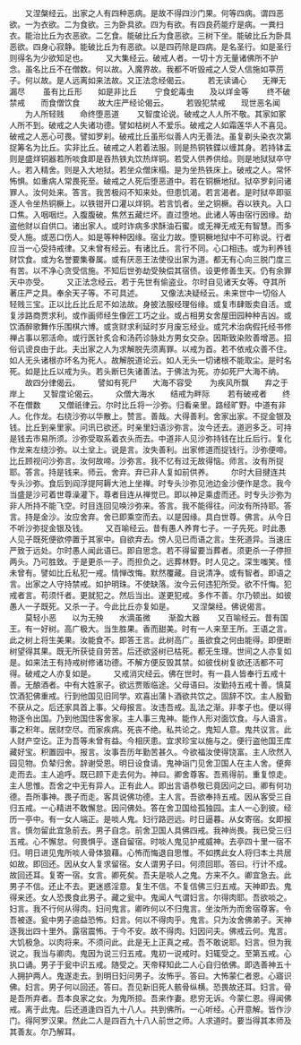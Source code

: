 <!-- { "loadSidebar": true } -->
　　又涅槃经云。出家之人有四种恶病。是故不得四沙门果。何等四病。谓四恶欲。一为衣欲。二为食欲。三为卧具欲。四为有欲。有四良药能疗是病。一粪扫衣。能治比丘为衣恶欲。二乞食。能破比丘为食恶欲。三树下坐。能破比丘为卧具恶欲。四身心寂静。能破比丘为有恶欲。以是四药除是四病。是名圣行。如是圣行则得名为少欲知足也。
　　又大集经云。破戒人者。一切十方无量诸佛所不护念。虽名比丘不在僧数。何以故。入魔界故。我都不听毁戒之人受人信施如葶苈子。何以故。是人远离如来法故。又正法念经偈云。
　　若无读诵心　　无禅无漏尽
　　虽有比丘形　　如是非比丘
　　宁食蛇毒虫　　及以烊金等
　　终不破禁戒　　而食僧饮食
　　故大庄严经论偈云。
　　若毁犯禁戒　　现世恶名闻
　　为人所轻贱　　命终堕恶道
　　又智度论说。破戒之人人所不敬。其家如冢人所不到。破戒之人失诸功德。譬如枯树人不爱乐。破戒之人如霜莲华人不喜见。破戒之人恶心可畏。譬如罗刹。破戒比丘虽形似善人内无善法。虽复剃头染衣次第捉筹名为比丘。实非比丘。破戒之人若着法服。则是热铜铁鍱以缠其身。若持钵盂则是盛烊铜器若所啖食即是吞热铁丸饮热烊铜。若受人供养供给。则是地狱狱卒守人。若入精舍。则是入大地狱。若坐众僧床榻。是为坐热铁床上。破戒之人。常怀怖惧。如重病人常畏死至。破戒之人死后堕恶道中。若在铜橛地狱。狱卒罗刹问诸罪人。汝何处来。答言。我苦极闷不知来处。但患饥渴。若言渴者。是时狱卒即驱逐人令坐热铜橛上。以铁钳开口灌以烊铜。若言饥者。坐之铜橛。吞以铁丸。入口口焦。入咽咽烂。入腹腹破。焦然五藏烂坏。直过堕地。此诸人等由宿行因缘。劫盗他财以自供口。诸出家人。或时诈病多求酥油石蜜。或无禅无戒无有智慧。而多受人施。或恶口伤人。如是等种种因缘。宿业力故。堕铜橛地狱中不可称说。行者应当一心受持戒律。又未曾有经云。有诸比丘。言行不同。心口相违。或为利养钱财饮食。或为名誉要集眷属。或有厌恶王法使役出家为道。都无有心向三脱门度三有苦。以不净心贪受信施。不知后世弥劫受殃偿其宿债。设更修善生天。仍有余罪天中亦受。
　　又正法念经云。若于先世有偷盗业。尔时自见诸天女等。夺其所著庄严之具。奉余天子等。不可具述。
　　又像法决疑经云。未来世中一切俗人轻贱三宝。正以比丘比丘尼不如法故。身披法服经理俗缘。或复市肆贩卖自活。或复涉路商贾求利。或作画师经生像匠工巧之业。或占相男女舍屋田园种种吉凶。或饮酒醉歌舞作乐围棋六博。或贪财求利延时岁月废忘经业。或咒术治病假托经书修禅占事以邪活命。或行医针炙合和汤药诊脉处方男女交杂。因斯致染败善增恶。招俗讥谤良由于此。夫出家之人为求解脱先须离罪。以戒为首。若不依戒众善不住。如人无头诸根亦坏名为死人。故解脱道论云。如人无头一切诸根不能取尘。是时名死。如是比丘以戒为头。若头断已失诸善法。于佛法为死。亦如死尸大海不纳。
　　故四分律偈云。
　　譬如有死尸　　大海不容受
　　为疾风所飘　　弃之于岸上
　　又智度论偈云。
　　众僧大海水　　结戒为畔际
　　若有破戒者　　终不在僧数
　　又僧祇律云。尔时比丘将一沙弥。归看亲里。路经旷野。中道有非人。化作龙。右绕沙弥以华散上。赞言。善哉。大得善利。舍家出家。不捉金银及钱。比丘到亲里家。问讯已欲还。时亲里妇语沙弥言。汝今还去。道迥多乏。可持是钱去市易所须。沙弥受取系着衣头而去。中道非人见沙弥持钱在比丘后行。复化作龙来左绕沙弥。以土坌上。说是言。汝失善利。出家修道而捉钱行。沙弥便啼。比丘顾视问沙弥言。汝何故啼。沙弥言。我不忆有过无故得恼。师言。汝有所捉耶。答言。持是钱来。师云。舍弃。弃已非人复如前供养。
　　尔时大目揵连共专头沙弥。食后到阎浮提阿耨大池上坐禅。时专头沙弥见池边金沙便作是念。我今当盛是沙可着世尊澡灌下。尊者目连从禅觉已。即以神足乘虚而还。时专头沙弥为非人所持不能飞空。时目连回见唤沙弥来。答言。我不能得往。问汝有所持耶。答言。持是金沙。汝应舍弃。舍已即乘空而去。以是因缘。具白世尊。佛言。从今日不听沙弥捉金银及钱。
　　又百喻经云。昔有愚人养育七子。一子先死。时此愚人见子既死便欲停置于其家中。自欲弃去。傍人见已而语之言。生死道异。当速庄严致于远处。尔时愚人闻此语已。即自思念。若不得留要当葬者。须更杀一子停担两头。乃可胜致。于是更杀一子。而担负之。远葬林野。时人见之。深生嗤笑。怪未曾有。譬如比丘私犯一戒。情惮改悔。默然覆藏。自说清净。或有智者。即语之言。出家之人守持禁戒。如护明珠。不使缺落。汝今云何违犯所受。欲不忏悔。犯戒者言。苟须忏者。更就犯之。然后当出。遂更犯戒。多作不善。尔乃顿出。如彼愚人一子既死。又杀一子。今此比丘亦复如是。
　　又涅槃经。佛说偈言。
　　莫轻小恶　　以为无殃　　水滴虽微
　　渐盈大器
　　又百喻经云。昔有国王。有一好树。高广极大。当生胜果。香而甜美。时有一人来至王所。王语之言。此之树上将生美果。汝能食不。即答王言。此树高广。虽欲食之何由能得。即便断树望得其果。既无所获徒自劳苦。后还欲竖树已枯死。都无生理。世间之人亦复如是。如来法王有持戒树修诸功德。不解方便反毁其禁。如彼伐树复欲还活都不可得。破戒之人亦复如是。
　　又戒消灾经云。佛在世时。有一县人皆奉行五戒十善。无酿酒者。中有大姓家子。欲远贾贩临途。父母语曰。汝勤持五戒十善。慎莫饮酒犯佛重戒。行到他国见旧同学。欢喜出蒲卜酒欲共饮之。固辞不饮。主人殷勤不获从之。后还家具首上事。父母报言。汝违吾戒。乱法之渐。非孝子也。便以得物逐令出国。乃到他国住客舍家。主人事三鬼神。能作人形对面饮食。与人语言。事之积年。居财空尽。而家疾病。死丧不绝。私共论之。鬼知人意。鬼共议言。此人财产空讫。正为吾等未曾有益。今相厌患。宜求珍宝以施与之。便行盗他国王库藏好宝。积置园中。报言。汝事吾历年勤苦甚久。今欲福汝使得饶富。主人欣然入园见物。负辇归舍。辞谢受恩。明日设食请。鬼神诣门见舍卫国人在主人舍。便奔走而去。主人追呼。既已顾下走去何为。神曰。卿舍尊客。吾焉得前。重复惊走。主人思惟。吾舍之中无有异人。正有此人。即出言语恭敬已竟因问之曰。卿有何功德。吾所事神。畏子而走。客具说佛功德。主人言。吾欲奉持五戒。因从客受三自归五戒。一心精进不敢懈怠。因问佛处。答在舍卫国给孤独园。主人一心到彼。经历一亭中。有一女人端正。是啖人鬼。妇行路迥远。时日逼暮。从女寄宿。女即报言。慎勿留此宜急前去。男子自念。前舍卫国人具佛四戒。我神尚畏。我已受三归五戒。心不懈怠。何畏惧乎。遂自留宿。时啖人鬼见护戒威神。去亭四十里一宿不归。明日进见鬼所啖人骨体狼藉。心怖而悔退自思惟。不如携此女人将归本土共居如故。即回还。因从女人复求留宿。女人谓男子曰。何须回耶。答曰。行计不成。故回还耳。复寄一宿。女言。卿死矣。吾夫是啖人之鬼。方来不久。卿宜急去。此男子不信。还止不去。更迷惑淫意。复生不信。不复信佛三归五戒。天神即去。鬼得来还。女人恐畏食此男子。藏之瓮中。鬼闻人气谓妇言。尔得肉耶。吾欲啖之。妇言。我不行何从得肉。妇问鬼言。卿昨何以不归鬼言。坐汝所为而舍宿尊客。令吾被逐。瓮中男子逾益恐怖。妇言。何以不得肉乎。鬼言。只为汝舍佛弟子。天神逐我出四十里外。露宿震怖。于今不安。故不得肉。妇因问夫。佛戒云何。鬼言。大饥极急。以肉将来。不须问此。此是无上正真之戒。吾不敢说耶。妇言。但为我说之。我当与卿肉。鬼因为说三归五戒。鬼初一说戒时。妇辄受之。至第五戒。心执口诵。男子于瓮中识五戒。随受之。天帝释知此二人心自归依佛。即选善神五十人拥护两人。鬼遂走去。到明日妇问男子。汝怖乎。答曰。大怖蒙仁者恩。心寤识佛。妇言。男子何以回还。答曰。吾见新旧死人骸骨纵横。恐畏故还耳。妇言。骨是吾所弃者。吾本良家之女。为鬼所掠。吾来作妻。悲穷无诉。今蒙仁恩。得闻佛戒。离于此鬼。后还道逢四百九十八人。共到佛所。一心听经。心开意解。皆作沙门。得阿罗汉果。然此二人是四百九十八人前世之师。人求道时。要当得其本师及其善友。尔乃解耳。
